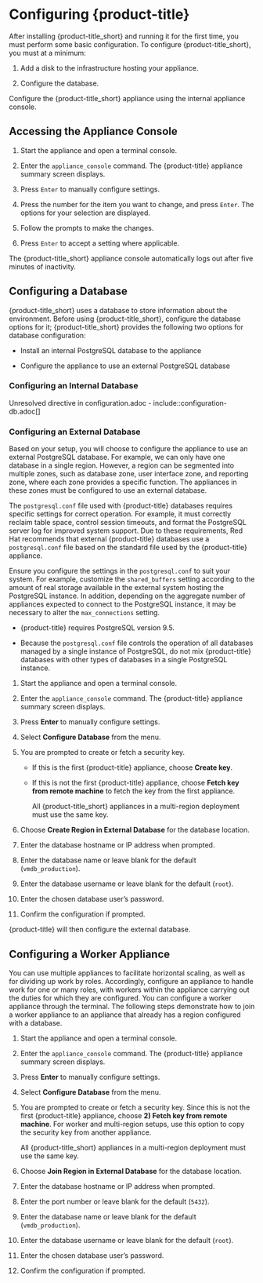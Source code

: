 # Configuring {product-title}

After installing {product-title\_short} and running it for the first
time, you must perform some basic configuration. To configure
{product-title\_short}, you must at a minimum:

1.  Add a disk to the infrastructure hosting your appliance.

2.  Configure the database.

Configure the {product-title\_short} appliance using the internal
appliance console.

## Accessing the Appliance Console

1.  Start the appliance and open a terminal console.

2.  Enter the `appliance_console` command. The {product-title} appliance
    summary screen displays.

3.  Press `Enter` to manually configure settings.

4.  Press the number for the item you want to change, and press `Enter`.
    The options for your selection are displayed.

5.  Follow the prompts to make the changes.

6.  Press `Enter` to accept a setting where applicable.

<div class="note">

The {product-title\_short} appliance console automatically logs out
after five minutes of inactivity.

</div>

## Configuring a Database

{product-title\_short} uses a database to store information about the
environment. Before using {product-title\_short}, configure the database
options for it; {product-title\_short} provides the following two
options for database configuration:

  - Install an internal PostgreSQL database to the appliance

  - Configure the appliance to use an external PostgreSQL database

### Configuring an Internal Database

Unresolved directive in configuration.adoc -
include::configuration-db.adoc\[\]

### Configuring an External Database

Based on your setup, you will choose to configure the appliance to use
an external PostgreSQL database. For example, we can only have one
database in a single region. However, a region can be segmented into
multiple zones, such as database zone, user interface zone, and
reporting zone, where each zone provides a specific function. The
appliances in these zones must be configured to use an external
database.

The `postgresql.conf` file used with {product-title} databases requires
specific settings for correct operation. For example, it must correctly
reclaim table space, control session timeouts, and format the PostgreSQL
server log for improved system support. Due to these requirements, Red
Hat recommends that external {product-title} databases use a
`postgresql.conf` file based on the standard file used by the
{product-title} appliance.

Ensure you configure the settings in the `postgresql.conf` to suit your
system. For example, customize the `shared_buffers` setting according to
the amount of real storage available in the external system hosting the
PostgreSQL instance. In addition, depending on the aggregate number of
appliances expected to connect to the PostgreSQL instance, it may be
necessary to alter the `max_connections` setting.

<div class="note">

  - {product-title} requires PostgreSQL version 9.5.

  - Because the `postgresql.conf` file controls the operation of all
    databases managed by a single instance of PostgreSQL, do not mix
    {product-title} databases with other types of databases in a single
    PostgreSQL instance.

</div>

1.  Start the appliance and open a terminal console.

2.  Enter the `appliance_console` command. The {product-title} appliance
    summary screen displays.

3.  Press **Enter** to manually configure settings.

4.  Select **Configure Database** from the menu.

5.  You are prompted to create or fetch a security key.
    
      - If this is the first {product-title} appliance, choose **Create
        key**.
    
      - If this is not the first {product-title} appliance, choose
        **Fetch key from remote machine** to fetch the key from the
        first appliance.
        
        <div class="note">
        
        All {product-title\_short} appliances in a multi-region
        deployment must use the same key.
        
        </div>

6.  Choose **Create Region in External Database** for the database
    location.

7.  Enter the database hostname or IP address when prompted.

8.  Enter the database name or leave blank for the default
    (`vmdb_production`).

9.  Enter the database username or leave blank for the default (`root`).

10. Enter the chosen database user’s password.

11. Confirm the configuration if prompted.

{product-title} will then configure the external database.

## Configuring a Worker Appliance

You can use multiple appliances to facilitate horizontal scaling, as
well as for dividing up work by roles. Accordingly, configure an
appliance to handle work for one or many roles, with workers within the
appliance carrying out the duties for which they are configured. You can
configure a worker appliance through the terminal. The following steps
demonstrate how to join a worker appliance to an appliance that already
has a region configured with a database.

1.  Start the appliance and open a terminal console.

2.  Enter the `appliance_console` command. The {product-title} appliance
    summary screen displays.

3.  Press **Enter** to manually configure settings.

4.  Select **Configure Database** from the menu.

5.  You are prompted to create or fetch a security key. Since this is
    not the first {product-title} appliance, choose **2) Fetch key from
    remote machine**. For worker and multi-region setups, use this
    option to copy the security key from another appliance.
    
    <div class="note">
    
    All {product-title\_short} appliances in a multi-region deployment
    must use the same key.
    
    </div>

6.  Choose **Join Region in External Database** for the database
    location.

7.  Enter the database hostname or IP address when prompted.

8.  Enter the port number or leave blank for the default (`5432`).

9.  Enter the database name or leave blank for the default
    (`vmdb_production`).

10. Enter the database username or leave blank for the default (`root`).

11. Enter the chosen database user’s password.

12. Confirm the configuration if prompted.
